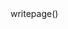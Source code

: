 <span lang="en">

<script>
    function writepage() {
        if (lang == "en") {
            return "
            ---
            title: About
            layout: page
            lang: en
            content_type: page
            ---

            In this section, you will find information about me, the website, and the Dynamium lab where I plan to pursue my graduate studies.

            #### About Me

            Welcome to the world of Thomas Duquette, a passionate mechanical engineering and robotics enthusiast striving to make a mark in the field. As a fifth-year student, I am currently pursuing a Bachelor's degree in Mechanical Engineering, driven by a passion for mathematics, engineering, and an insatiable thirst for knowledge. I also aspire to continue my academic journey at the Université de Moncton, pursuing a Master's degree within the Dynamium lab.

            My area of expertise lies within the captivating realm of manipulator robotics, with a specific focus on motion planning. I aspire to master this field and push its boundaries further. This summer, I have the fortunate opportunity to intern at Dynamium, the robotics lab at Université de Moncton, immersing myself in cutting-edge research and honing my skills in robotic arm path planning, particularly in collision detection and avoidance.

            But my journey doesn't end there. I have been privileged to engage in three research internships, each of which has enhanced my knowledge and skills. In 2021, I explored the application of carsharing technology in the unique landscape of New Brunswick. The following year, I delved into the optimization of a regenerative organic Rankine cycle, improving its efficiency and environmental impact. In 2023, I had the opportunity to contribute to the development of advanced path planning algorithms for robotic arms at Dynamium.

            My dedication and efforts have been recognized through various accolades. Not only have I achieved the highest academic honors in my third and fourth years of university, but I have also been honored with the Academic Merit Certificate five times, demonstrating my consistent commitment to excellence.

            Looking ahead, my vision is to become a robotics engineer who contributes to the development of software solutions for optimization. With an entrepreneurial spirit, I aspire to establish my own business, driving innovation in the field. I am also open to contributing my skills and expertise to reputable organizations that share my passion for transforming the world through robotics.

            If you are a recruiter or a professional seeking a skilled and dynamic engineer, I invite you to explore my website and discover the blend of talent, ambition, and determination that defines Thomas Duquette. Together, let's embark on an exciting journey to shape the future of robotics and engineering.

            #### About This Website

            Here, you will find a collection of blog articles I have written as my research progresses. Allow me to provide a brief overview of what you can expect from this platform.

            This website is the result of my passion for mechanical engineering and my desire to share knowledge and experiences with fellow enthusiasts in the field. As a budding engineer, I have explored various research topics throughout my academic journey, and this site serves as a platform to share my discoveries.

            The blog articles featured here cover a range of topics related to robotics and the fundamental building blocks within the field. I delve into diverse and intriguing subjects that cater to mechanical engineering students, industry professionals, and anyone eager to learn more about the field.

            My primary goal is to provide high-quality content based on my knowledge and personal experiences while remaining accessible and understandable for all levels of expertise. I firmly believe in the importance of collaboration and the exchange of ideas, which is why I encourage comments and value constructive discussions on the presented articles.

            I hope you find this site informative, enriching, and inspiring. Whether you are a mechanical engineering student seeking additional resources, a professional aiming to stay updated with the latest technological advancements, or simply someone with an interest in mechanical engineering, this site is designed for you.

            #### About <a href="https://www.Dynamium.ca/">Dynamium</a>

            Welcome to the Dynamics Systems Laboratory at Université de Moncton! The research laboratory specializes in manipulator robotics and human-robot physical interaction. The website is used to showcase demos and lab results, as well as facilitate knowledge transfer by sharing general tips.

            The Dynamics Systems Laboratory at Université de Moncton is dedicated to advancing research in the field of manipulator robotics and human-robot physical interaction. Its goal is to push the boundaries of this fascinating discipline through exploring new breakthroughs.

            Physical interaction between humans and robots is a major research focus of the lab. Researchers are particularly interested in how robots can interact safely and effectively with humans. This deep understanding of human-robot interaction allows for the design of robots capable of seamlessly and naturally collaborating with humans."
        }
        else {
            return "---
                title: À propos
                layout: page
                lang: fr
                content_type: page
                ---

                Dans cette section, vous trouverez des informations sur moi, sur le site internet et sur le laboratoire Dynamium dans lequel j'envisage de suivre des études supérieures.

                #### À propos de moi

                Bienvenue dans l'univers de Thomas Duquette, un passionné d'ingénierie mécanique et de robotique qui cherche à se faire une place dans le domaine. En tant qu'étudiant en cinquième année, je poursuis un baccalauréat en génie mécanique, porté par une passion pour les mathématiques, l'ingénierie et la soif inextinguible de connaissances. J'aspire également à continuer mon parcours à l'Université de Moncton en faisant une maîtrise au sein du laboratoire Dynamium.

                Mon domaine d'expertise se situe dans le captivant domaine de la robotique des manipulateurs, avec une attention particulière portée à la planification des mouvements. J'aspire à maîtriser ce domaine et à le faire progresser. Cet été, j'ai la chance d'effectuer un stage chez Dynamium, le laboratoire de robotique de l'Université de Moncton, où je me plonge dans des recherches de pointe et perfectionne mes compétences en planification de trajectoire pour bras robotique, plus spécifiquement dans la détection et l'évitement des collisions.

                Mais mon parcours ne s'arrête pas là. J'ai eu le privilège de participer à trois stages de recherche, chacun enrichissant mes connaissances et compétences. En 2021, j'ai exploré l'application de la technologie de partage de voitures dans le contexte unique du Nouveau-Brunswick. L'année suivante, j'ai travaillé sur l'optimisation d'un cycle organique de Rankine régénératif, améliorant ainsi son efficacité et ses impacts environnementaux. En 2023, j'ai eu l'opportunité de contribuer au développement d'algorithmes de pointe pour la planification de trajectoire des bras robotiques au sein de Dynamium.

                Ma dévotion et mes efforts ont été reconnus à travers diverses distinctions. Non seulement j'ai obtenu le prix méritas pour la plus haute note de ma promotion lors de ma troisième et quatrième année à l'université, mais j'ai également eu l'honneur de recevoir à cinq reprises un certificat de mérite académique, témoignant ainsi de mon engagement constant envers l'excellence.

                Pour l'avenir, je nourris la vision de devenir un ingénieur en robotique qui contribue à l'élaboration de solutions logicielles d'optimisation. Avec un esprit entrepreneurial, j'aspire à créer ma propre entreprise et à stimuler l'innovation dans ce domaine. Je suis également ouvert à mettre mes compétences et mon expertise au service d'organisations réputées partageant ma passion pour la transformation du monde grâce à la robotique.

                Si vous êtes un recruteur ou un professionnel en quête d'un ingénieur compétent et dynamique, je vous invite à explorer mon site web et à découvrir la combinaison de talent, d'ambition et de détermination qui caractérise Thomas Duquette. Ensemble, embarquons pour un voyage excitant vers le façonnement de l'avenir de la robotique et de l'ingénierie.

                #### À propos de ce site

                Ici, vous trouverez une collection d'articles de blog que j'ai rédigés au fur et à mesure que mes recherches avancent. Permettez-moi de vous présenter brièvement ce que vous pouvez attendre de cette plateforme.

                Ce site est le fruit de ma passion pour l'ingénierie mécanique et ma volonté de partager mes connaissances et expériences avec d'autres passionnés de ce domaine. En tant qu'ingénieur en herbe, j'ai exploré divers sujets de recherche tout au long de mon parcours académique, et ce site constitue une plateforme pour partager mes découvertes.

                Les articles de blog présentés ici couvrent plusieurs sujets touchant à la robotique et aux blocs de base qui la construisent. J'aborde des sujets variés et intéressants pour les étudiants en génie mécanique, les professionnels de l'industrie et tous ceux qui souhaitent en apprendre plus sur le domaine.

                Mon objectif principal est de fournir du contenu de qualité, basé sur mes connaissances et mes expériences personnelles, tout en restant accessible et compréhensible pour tous les niveaux d'expertise. Je crois fermement à l'importance de la collaboration et de l'échange d'idées, c'est pourquoi j'encourage les commentaires, dont vous pouvez me faire part par courriel.

                J'espère que vous trouverez ce site informatif, enrichissant et inspirant. Que vous soyez un étudiant en génie mécanique cherchant des ressources supplémentaires, un professionnel souhaitant rester à jour avec les dernières avancées technologiques, ou tout simplement quelqu'un qui s'intéresse à l'ingénierie mécanique, ce site est conçu pour vous. 

                #### À propos de <a href="https://www.Dynamium.ca/">Dynamium</a>
                        
                Bienvenue au laboratoire des systèmes dynamiques de l'Université de Moncton ! Le laboratoire de recherche est spécialisé dans les manipulateurs robotiques et l'interaction physique humain-robot. 

                Le laboratoire des systèmes dynamiques de l'Université de Moncton se consacre à la recherche dans le domaine des manipulateurs robotiques et de l'interaction physique humain-robot. Son objectif est de repousser les limites de cette discipline fascinante en explorant de nouvelles avancées.

                L'interaction physique entre les humains et les robots constitue un axe majeur de recherche du laboratoire. Les chercheurs s'intéressent particulièrement à la manière dont les robots peuvent interagir de manière sûre et efficace avec les êtres humains. Cette compréhension approfondie de l'interaction humain-robot permet de concevoir des robots capables de collaborer de manière transparente et naturelle avec les humains."
        }
    }
</script>

<div> writepage() </div>